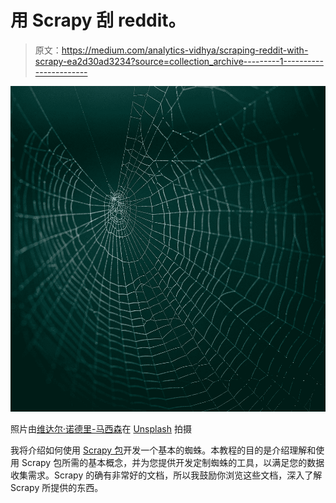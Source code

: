 # 用 Scrapy 刮 reddit。

> 原文：<https://medium.com/analytics-vidhya/scraping-reddit-with-scrapy-ea2d30ad3234?source=collection_archive---------1----------------------->

![](img/b0a303b8a2c3f34e9bf76e9a4da2ee4c.png)

照片由[维达尔·诺德里-马西森](https://unsplash.com/@vidarnm?utm_source=medium&utm_medium=referral)在 [Unsplash](https://unsplash.com?utm_source=medium&utm_medium=referral) 拍摄

我将介绍如何使用 [Scrapy 包](https://scrapy.org/)开发一个基本的蜘蛛。本教程的目的是介绍理解和使用 Scrapy 包所需的基本概念，并为您提供开发定制蜘蛛的工具，以满足您的数据收集需求。Scrapy 的确有非常好的文档，所以我鼓励你浏览这些文档，深入了解 Scrapy 所提供的东西。